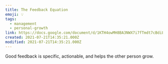 ```yaml
---
title: The Feedback Equation
emoji: 💡
tags:
  - management
  - personal-growth
link: https://docs.google.com/document/d/1KTH4owMH8BA3NWX7i7fTmdt7cBdiLv0PBrnO7vLl4ik/edit#heading=h.d0txsbb62foh
created: 2021-07-21T14:35:21.000Z
modified: 2021-07-21T14:35:21.000Z
---
```


Good feedback is specific, actionable, and helps the other person grow.
